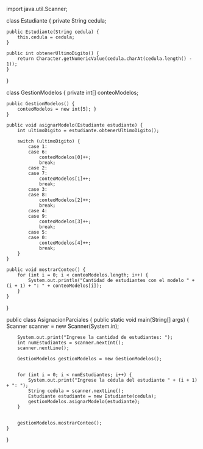 import java.util.Scanner;

class Estudiante {
    private String cedula;

    public Estudiante(String cedula) {
        this.cedula = cedula;
    }

    public int obtenerUltimoDigito() {
        return Character.getNumericValue(cedula.charAt(cedula.length() - 1));
    }
}

class GestionModelos {
    private int[] conteoModelos;

    public GestionModelos() {
        conteoModelos = new int[5]; } 
    }

    public void asignarModelo(Estudiante estudiante) {
        int ultimoDigito = estudiante.obtenerUltimoDigito();

        switch (ultimoDigito) {
            case 1:
            case 6:
                conteoModelos[0]++;
                break;
            case 2:
            case 7:
                conteoModelos[1]++;
                break;
            case 3:
            case 8:
                conteoModelos[2]++;
                break;
            case 4:
            case 9:
                conteoModelos[3]++;
                break;
            case 5:
            case 0:
                conteoModelos[4]++;
                break;
        }
    }

    public void mostrarConteo() {
        for (int i = 0; i < conteoModelos.length; i++) {
            System.out.println("Cantidad de estudiantes con el modelo " + (i + 1) + ": " + conteoModelos[i]);
        }
    }
}

public class AsignacionParciales {
    public static void main(String[] args) {
        Scanner scanner = new Scanner(System.in);

        System.out.print("Ingrese la cantidad de estudiantes: ");
        int numEstudiantes = scanner.nextInt();
        scanner.nextLine();  

        GestionModelos gestionModelos = new GestionModelos();

       
        for (int i = 0; i < numEstudiantes; i++) {
            System.out.print("Ingrese la cédula del estudiante " + (i + 1) + ": ");
            String cedula = scanner.nextLine();
            Estudiante estudiante = new Estudiante(cedula);
            gestionModelos.asignarModelo(estudiante);
        }

        
        gestionModelos.mostrarConteo();
    }
}

